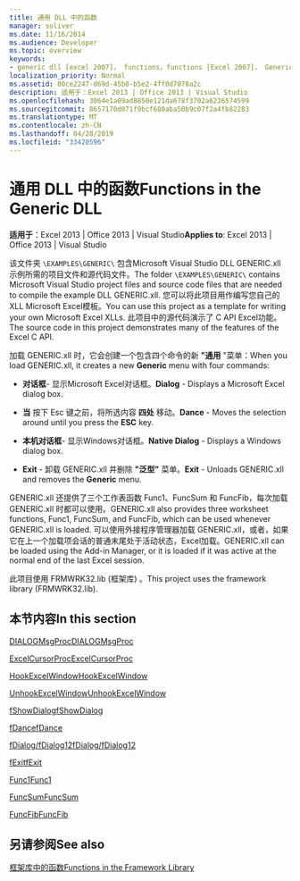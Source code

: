 ```yaml
---
title: 通用 DLL 中的函数
manager: soliver
ms.date: 11/16/2014
ms.audience: Developer
ms.topic: overview
keywords:
- generic dll [excel 2007]， functions，functions [Excel 2007]， Generic DLL
localization_priority: Normal
ms.assetid: 80ce2247-d69d-45b0-b5e2-4ff0d7078a2c
description: 适用于：Excel 2013 | Office 2013 | Visual Studio
ms.openlocfilehash: 3064e1a09ad8850e121da678f3702a6236574599
ms.sourcegitcommit: 8657170d071f9bcf680aba50b9c07f2a4fb82283
ms.translationtype: MT
ms.contentlocale: zh-CN
ms.lasthandoff: 04/28/2019
ms.locfileid: "33420596"
---
```

# <a name="functions-in-the-generic-dll"></a><span data-ttu-id="0bb64-104">通用 DLL 中的函数</span><span class="sxs-lookup"><span data-stu-id="0bb64-104">Functions in the Generic DLL</span></span>

 <span data-ttu-id="0bb64-105">**适用于**：Excel 2013 | Office 2013 | Visual Studio</span><span class="sxs-lookup"><span data-stu-id="0bb64-105">**Applies to**: Excel 2013 | Office 2013 | Visual Studio</span></span> 
  
<span data-ttu-id="0bb64-106">该文件夹 `\EXAMPLES\GENERIC\` 包含Microsoft Visual Studio DLL GENERIC.xll 示例所需的项目文件和源代码文件。</span><span class="sxs-lookup"><span data-stu-id="0bb64-106">The folder  `\EXAMPLES\GENERIC\` contains Microsoft Visual Studio project files and source code files that are needed to compile the example DLL GENERIC.xll.</span></span> <span data-ttu-id="0bb64-107">您可以将此项目用作编写您自己的 XLL Microsoft Excel模板。</span><span class="sxs-lookup"><span data-stu-id="0bb64-107">You can use this project as a template for writing your own Microsoft Excel XLLs.</span></span> <span data-ttu-id="0bb64-108">此项目中的源代码演示了 C API Excel功能。</span><span class="sxs-lookup"><span data-stu-id="0bb64-108">The source code in this project demonstrates many of the features of the Excel C API.</span></span> 
  
<span data-ttu-id="0bb64-109">加载 GENERIC.xll 时，它会创建一个包含四个命令的新 **"通用** "菜单：</span><span class="sxs-lookup"><span data-stu-id="0bb64-109">When you load GENERIC.xll, it creates a new **Generic** menu with four commands:</span></span> 
  
- <span data-ttu-id="0bb64-110">**对话框**- 显示Microsoft Excel对话框。</span><span class="sxs-lookup"><span data-stu-id="0bb64-110">**Dialog** - Displays a Microsoft Excel dialog box.</span></span> 
    
- <span data-ttu-id="0bb64-111">**当** 按下 Esc 键之前，将所选内容 **四处** 移动。</span><span class="sxs-lookup"><span data-stu-id="0bb64-111">**Dance** - Moves the selection around until you press the **ESC** key.</span></span> 
    
- <span data-ttu-id="0bb64-112">**本机对话框**- 显示Windows对话框。</span><span class="sxs-lookup"><span data-stu-id="0bb64-112">**Native Dialog** - Displays a Windows dialog box.</span></span> 
    
- <span data-ttu-id="0bb64-113">**Exit** - 卸载 GENERIC.xll 并删除 **"泛型"** 菜单。</span><span class="sxs-lookup"><span data-stu-id="0bb64-113">**Exit** - Unloads GENERIC.xll and removes the **Generic** menu.</span></span> 
    
<span data-ttu-id="0bb64-114">GENERIC.xll 还提供了三个工作表函数 Func1、FuncSum 和 FuncFib，每次加载 GENERIC.xll 时都可以使用。</span><span class="sxs-lookup"><span data-stu-id="0bb64-114">GENERIC.xll also provides three worksheet functions, Func1, FuncSum, and FuncFib, which can be used whenever GENERIC.xll is loaded.</span></span> <span data-ttu-id="0bb64-115">可以使用外接程序管理器加载 GENERIC.xll，或者，如果它在上一个加载项会话的普通末尾处于活动状态，Excel加载。</span><span class="sxs-lookup"><span data-stu-id="0bb64-115">GENERIC.xll can be loaded using the Add-in Manager, or it is loaded if it was active at the normal end of the last Excel session.</span></span>
  
<span data-ttu-id="0bb64-116">此项目使用 FRMWRK32.lib (框架库) 。</span><span class="sxs-lookup"><span data-stu-id="0bb64-116">This project uses the framework library (FRMWRK32.lib).</span></span>
  
## <a name="in-this-section"></a><span data-ttu-id="0bb64-117">本节内容</span><span class="sxs-lookup"><span data-stu-id="0bb64-117">In this section</span></span>

[<span data-ttu-id="0bb64-118">DIALOGMsgProc</span><span class="sxs-lookup"><span data-stu-id="0bb64-118">DIALOGMsgProc</span></span>](dialogmsgproc.md)
  
[<span data-ttu-id="0bb64-119">ExcelCursorProc</span><span class="sxs-lookup"><span data-stu-id="0bb64-119">ExcelCursorProc</span></span>](excelcursorproc.md)
  
[<span data-ttu-id="0bb64-120">HookExcelWindow</span><span class="sxs-lookup"><span data-stu-id="0bb64-120">HookExcelWindow</span></span>](hookexcelwindow.md)
  
[<span data-ttu-id="0bb64-121">UnhookExcelWindow</span><span class="sxs-lookup"><span data-stu-id="0bb64-121">UnhookExcelWindow</span></span>](unhookexcelwindow.md)
  
[<span data-ttu-id="0bb64-122">fShowDialog</span><span class="sxs-lookup"><span data-stu-id="0bb64-122">fShowDialog</span></span>](fshowdialog.md)
  
[<span data-ttu-id="0bb64-123">fDance</span><span class="sxs-lookup"><span data-stu-id="0bb64-123">fDance</span></span>](fdance.md)
  
[<span data-ttu-id="0bb64-124">fDialog/fDialog12</span><span class="sxs-lookup"><span data-stu-id="0bb64-124">fDialog/fDialog12</span></span>](fdialog-fdialog12.md)
  
[<span data-ttu-id="0bb64-125">fExit</span><span class="sxs-lookup"><span data-stu-id="0bb64-125">fExit</span></span>](fexit.md)
  
[<span data-ttu-id="0bb64-126">Func1</span><span class="sxs-lookup"><span data-stu-id="0bb64-126">Func1</span></span>](func1.md)
  
[<span data-ttu-id="0bb64-127">FuncSum</span><span class="sxs-lookup"><span data-stu-id="0bb64-127">FuncSum</span></span>](funcsum.md)
  
[<span data-ttu-id="0bb64-128">FuncFib</span><span class="sxs-lookup"><span data-stu-id="0bb64-128">FuncFib</span></span>](funcfib.md)
  
## <a name="see-also"></a><span data-ttu-id="0bb64-129">另请参阅</span><span class="sxs-lookup"><span data-stu-id="0bb64-129">See also</span></span>



[<span data-ttu-id="0bb64-130">框架库中的函数</span><span class="sxs-lookup"><span data-stu-id="0bb64-130">Functions in the Framework Library</span></span>](functions-in-the-framework-library.md)

